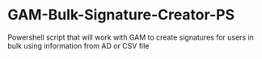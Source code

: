 # GAM-Bulk-Signature-Creator-PS
Powershell script that will work with GAM to create signatures for users in bulk using information from AD or CSV file
